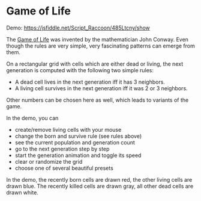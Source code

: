 # Game of Life

Demo: https://jsfiddle.net/Script_Raccoon/485Ltcny/show

The [Game of Life](https://en.wikipedia.org/wiki/Conway%27s_Game_of_Life) was invented by the mathematician John Conway. Even though the rules are very simple, very fascinating patterns can emerge from them.

On a rectangular grid with cells which are either dead or living, the next generation is computed with the following two simple rules:

-   A dead cell lives in the next generation iff it has 3 neighbors.
-   A living cell survives in the next generation iff it was 2 or 3 neighbors.

Other numbers can be chosen here as well, which leads to variants of the game.

In the demo, you can

-   create/remove living cells with your mouse
-   change the born and survive rule (see rules above)
-   see the current population and generation count
-   go to the next generation step by step
-   start the generation animation and toggle its speed
-   clear or randomize the grid
-   choose one of several beautiful presets

In the demo, the recently born cells are drawn red, the other living cells are drawn blue. The recently killed cells are drawn gray, all other dead cells are drawn white.
